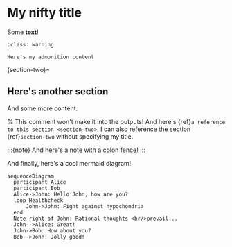 # My nifty title

Some **text**!

```{admonition} Here's my title
:class: warning

Here's my admonition content
```

(section-two)=
## Here's another section

And some more content.

% This comment won't make it into the outputs!
And here's {ref}`a reference to this section <section-two>`.
I can also reference the section {ref}`section-two` without specifying my title.

:::{note}
And here's a note with a colon fence!
:::

And finally, here's a cool mermaid diagram!

```{mermaid}
sequenceDiagram
  participant Alice
  participant Bob
  Alice->John: Hello John, how are you?
  loop Healthcheck
      John->John: Fight against hypochondria
  end
  Note right of John: Rational thoughts <br/>prevail...
  John-->Alice: Great!
  John->Bob: How about you?
  Bob-->John: Jolly good!
```

